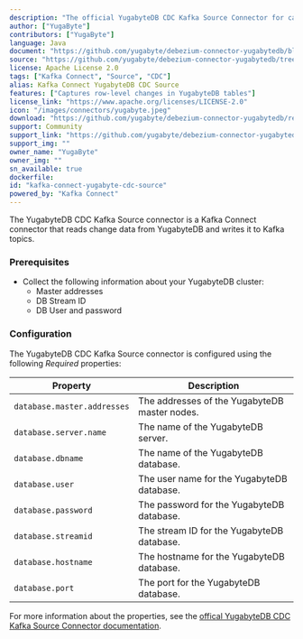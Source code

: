 ```yaml
---
description: "The official YugabyteDB CDC Kafka Source Connector for capturing change data from YugabyteDB."
author: ["YugaByte"]
contributors: ["YugaByte"]
language: Java
document: "https://github.com/yugabyte/debezium-connector-yugabytedb/blob/v3.3.1/README.md"
source: "https://github.com/yugabyte/debezium-connector-yugabytedb/tree/v3.3.1"
license: Apache License 2.0
tags: ["Kafka Connect", "Source", "CDC"]
alias: Kafka Connect YugabyteDB CDC Source
features: ["Captures row-level changes in YugabyteDB tables"]
license_link: "https://www.apache.org/licenses/LICENSE-2.0"
icon: "/images/connectors/yugabyte.jpeg"
download: "https://github.com/yugabyte/debezium-connector-yugabytedb/releases/tag/v3.3.1"
support: Community
support_link: "https://github.com/yugabyte/debezium-connector-yugabytedb"
support_img: ""
owner_name: "YugaByte"
owner_img: ""
sn_available: true
dockerfile: 
id: "kafka-connect-yugabyte-cdc-source"
powered_by: "Kafka Connect"
---
```


The YugabyteDB CDC Kafka Source connector is a Kafka Connect connector that reads change data from YugabyteDB and writes it to Kafka topics.

### Prerequisites

- Collect the following information about your YugabyteDB cluster:
  - Master addresses
  - DB Stream ID
  - DB User and password

### Configuration

The YugabyteDB CDC Kafka Source connector is configured using the following *Required* properties:

| Property | Description |
| -------- | ----------- |
| `database.master.addresses` | The addresses of the YugabyteDB master nodes. |
| `database.server.name` | The name of the YugabyteDB server. |
| `database.dbname` | The name of the YugabyteDB database. |
| `database.user` | The user name for the YugabyteDB database. |
| `database.password` | The password for the YugabyteDB database. |
| `database.streamid` | The stream ID for the YugabyteDB database. |
| `database.hostname` | The hostname for the YugabyteDB database. |
| `database.port` | The port for the YugabyteDB database. |

For more information about the properties, see the [offical YugabyteDB CDC Kafka Source Connector documentation](https://github.com/yugabyte/debezium-connector-yugabytedb/blob/v3.3.1/README.md).